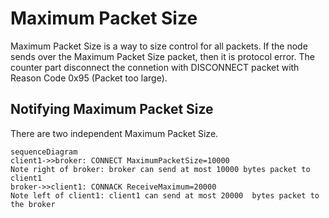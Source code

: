 # Maximum Packet Size
Maximum Packet Size is a way to size control for all packets. 
If the node sends over the Maximum Packet Size packet, then it is protocol error. The counter part disconnect the connetion with DISCONNECT packet with Reason Code 0x95 (Packet too large).

## Notifying Maximum Packet Size
There are two independent Maximum Packet Size. 

```mermaid
sequenceDiagram
client1->>broker: CONNECT MaximumPacketSize=10000
Note right of broker: broker can send at most 10000 bytes packet to client1
broker->>client1: CONNACK ReceiveMaximum=20000
Note left of client1: client1 can send at most 20000  bytes packet to the broker
```
